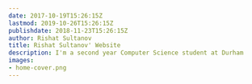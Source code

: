```yaml
---
date: 2017-10-19T15:26:15Z
lastmod: 2019-10-26T15:26:15Z
publishdate: 2018-11-23T15:26:15Z
author: Rishat Sultanov
title: Rishat Sultanov' Website
description: I'm a second year Computer Science student at Durham
images:
- home-cover.png
---
```


